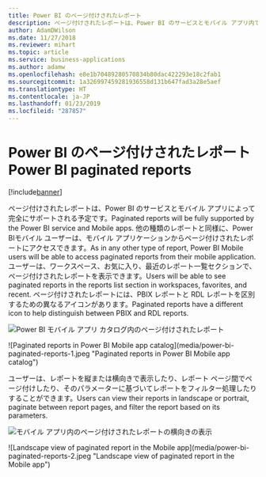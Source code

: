 ```yaml
---
title: Power BI のページ付けされたレポート
description: ページ付けされたレポートは、Power BI のサービスとモバイル アプリ内で最上位の存在になります 。
author: AdamDWilson
ms.date: 11/27/2018
ms.reviewer: mihart
ms.topic: article
ms.service: business-applications
ms.author: adamw
ms.openlocfilehash: e8e1b70489280570834b80dac422293e18c2fab1
ms.sourcegitcommit: 1a326997459281936558d131b647fad3a28e5aef
ms.translationtype: HT
ms.contentlocale: ja-JP
ms.lasthandoff: 01/23/2019
ms.locfileid: "287857"
---
```

#  <a name="power-bi-paginated-reports"></a><span data-ttu-id="347c8-103">Power BI のページ付けされたレポート</span><span class="sxs-lookup"><span data-stu-id="347c8-103">Power BI paginated reports</span></span>

[!include[banner](../../../includes/banner.md)]



<span data-ttu-id="347c8-104">ページ付けされたレポートは、Power BI のサービスとモバイル アプリによって完全にサポートされる予定です。</span><span class="sxs-lookup"><span data-stu-id="347c8-104">Paginated reports will be fully supported by the Power BI service and Mobile apps.</span></span> <span data-ttu-id="347c8-105">他の種類のレポートと同様に、Power BIモバイル ユーザーは、モバイル アプリケーションからページ付けされたレポートにアクセスできます。</span><span class="sxs-lookup"><span data-stu-id="347c8-105">As in any other type of report, Power BI Mobile users will be able to access paginated reports from their mobile application.</span></span> <span data-ttu-id="347c8-106">ユーザーは、ワークスペース、お気に入り、最近のレポート一覧セクションで、ページ付けされたレポートを表示できます。</span><span class="sxs-lookup"><span data-stu-id="347c8-106">Users will be able to see paginated reports in the reports list section in workspaces, favorites, and recent.</span></span> <span data-ttu-id="347c8-107">ページ付けされたレポートには、PBIX レポートと RDL レポートを区別するための異なるアイコンがあります。</span><span class="sxs-lookup"><span data-stu-id="347c8-107">Paginated reports have a different icon to help distinguish between PBIX and RDL reports.</span></span>

<span data-ttu-id="347c8-108">![Power BI モバイル アプリ カタログ内のページ付けされたレポート](media/power-bi-paginated-reports-1.jpeg "Power BI モバイル アプリ カタログ内のページ付けされたレポート")
<!-- Picture 1 --></span><span class="sxs-lookup"><span data-stu-id="347c8-108">![Paginated reports in Power BI Mobile app catalog](media/power-bi-paginated-reports-1.jpeg "Paginated reports in Power BI Mobile app catalog")
<!-- Picture 1 --></span></span>

<span data-ttu-id="347c8-109">ユーザーは、レポートを縦または横向きで表示したり、レポート ページ間でページ付けしたり、そのパラメーターに基づいてレポートをフィルター処理したりすることができます。</span><span class="sxs-lookup"><span data-stu-id="347c8-109">Users can view their reports in landscape or portrait, paginate between report pages, and filter the report based on its parameters.</span></span>

<span data-ttu-id="347c8-110">![モバイル アプリ内のページ付けされたレポートの横向きの表示](media/power-bi-paginated-reports-2.jpeg "モバイル アプリ内のページ付けされたレポートの横向きの表示")
<!-- Picture 3 --></span><span class="sxs-lookup"><span data-stu-id="347c8-110">![Landscape view of paginated report in the Mobile app](media/power-bi-paginated-reports-2.jpeg "Landscape view of paginated report in the Mobile app")
<!-- Picture 3 --></span></span>

